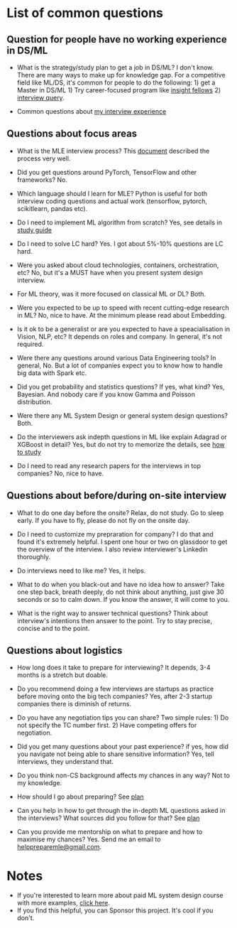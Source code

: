 # List of common questions

## Question for people have no working experience in DS/ML

* What is the strategy/study plan to get a job in DS/ML? I don't know. There are many ways to make up for knowledge gap. For a competitive field like ML/DS, it's common for people to do the following: 1) get a Master in DS/ML 1) Try career-focused program like [insight fellows](https://insightfellows.com/) 2) [interview query](https://www.interviewquery.com/).

* Common questions about [my interview experience](https://mlengineer.io/first-ama-with-me-ml-system-design-author-9d33840b27d1?source=friends_link&sk=197d2de7d04235d4f63ded4d2a42dec5)


## Questions about focus areas

* What is the MLE interview process? This [document](https://s3.amazonaws.com/external_clips/3406172/1568840998_The_Ultimate_Guide_to_AI_and_Machine_Learning_Job_Interviews_1_1_.pdf?1587691917) described the process very well. 
* Did you get questions around PyTorch, TensorFlow and other frameworks? No. 

* Which language should I learn for MLE? Python is useful for both interview coding questions and actual work (tensorflow, pytorch, scikitlearn, pandas etc).

* Do I need to implement ML algorithm from scratch? Yes, see details in [study guide](README.md)

* Do I need to solve LC hard? Yes. I got about 5%-10% questions are LC hard.

* Were you asked about cloud technologies, containers, orchestration, etc? No, but it's a MUST have when you present system design interview.

* For ML theory, was it more focused on classical ML or DL? Both.

* Were you expected to be up to speed with recent cutting-edge research in ML? No, nice to have. At the minimum please read about Embedding. 

* Is it ok to be a generalist or are you expected to have a speacialisation in Vision, NLP, etc? It depends on roles and company. In general, it's not required. 

* Were there any questions around various Data Engineering tools? In general, No. But a lot of companies expect you to know how to handle big data with Spark etc. 

* Did you get probability and statistics questions? If yes, what kind? Yes, Bayesian. And nobody care if you know Gamma and Poisson distribution. 

* Were there any ML System Design or general system design questions? Both. 

* Do the interviewers ask indepth questions in ML like explain Adagrad or XGBoost in detail? Yes, but do not try to memorize the details, see [how to study](how.md)

* Do I need to read any research papers for the interviews in top companies? No, nice to have. 

## Questions about before/during on-site interview
* What to do one day before the onsite? Relax, do not study. Go to sleep early. If you have to fly, please do not fly on the onsite day. 

* Do I need to customize my prepraration for company? I do that and found it's extremely helpful. I spent one hour or two on glassdoor to get the overview of the interview. I also review interviewer's Linkedin thoroughly. 

* Do interviews need to like me? Yes, it helps. 

* What to do when you black-out and have no idea how to answer? Take one step back, breath deeply, do not think about anything, just give 30 seconds or so to calm down. If you know the answer, it will come to you. 

* What is the right way to answer technical questions? Think about interview's intentions then answer to the point. Try to stay precise, concise and to the point. 

## Questions about logistics

* How long does it take to prepare for interviewing? It depends, 3-4 months is a stretch but doable. 

* Do you recommend doing a few interviews are startups as practice before moving onto the big tech companies? Yes, after 2-3 startup companies there is diminish of returns. 

* Do you have any negotiation tips you can share? Two simple rules: 1) Do not specify the TC number first. 2) Have competing offers for negotiation. 

* Did you get many questions about your past experience? if yes, how did you navigate not being able to share sensitive information? Yes, tell interviews, they understand that. 

* Do you think non-CS background affects my chances in any way? Not to my knowledge. 

* How should I go about preparing? See [plan](README.md)

* Can you help in how to get through the in-depth ML questions asked in the interviews? What sources did you follow for that? See [plan](README.md) 

* Can you provide me mentorship on what to prepare and how to maximise my chances? Yes. Send me an email to helppreparemle@gmail.com. 

# Notes
* If you're interested to learn more about paid ML system design course with more examples, [click here](course.md).
* If you find this helpful, you can Sponsor this project. It's cool if you don't. 
